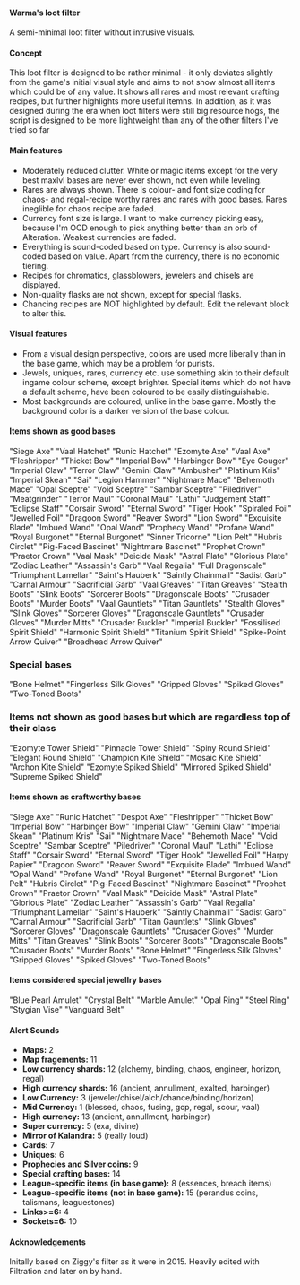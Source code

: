 #### Warma's loot filter

A semi-minimal loot filter without intrusive visuals.

#### Concept

This loot filter is designed to be rather minimal - it only deviates slightly from the game's initial visual style and
aims to not show almost all items which could be of any value. It shows all rares and most relevant crafting recipes,
but further highlights more useful itemns. In addition, as it was designed during the era when loot filters were still
big resource hogs, the script is designed to be more lightweight than any of the other filters I've tried so far

#### Main features

* Moderately reduced clutter. White or magic items except for the very best maxlvl bases are never ever shown, not even while leveling.
* Rares are always shown. There is colour- and font size coding for chaos- and regal-recipe worthy rares and rares with good bases. Rares ineglible for chaos recipe are faded.
* Currency font size is large. I want to make currency picking easy, because I'm OCD enough to pick anything better than an orb of Alteration. Weakest currencies are faded.
* Everything is sound-coded based on type. Currency is also sound-coded based on value. Apart from the currency, there is no economic tiering.
* Recipes for chromatics, glassblowers, jewelers and chisels are displayed.
* Non-quality flasks are not shown, except for special flasks.
* Chancing recipes are NOT highlighted by default. Edit the relevant block to alter this.

#### Visual features

* From a visual design perspective, colors are used more liberally than in the base game, which may be a problem for purists.
* Jewels, uniques, rares, currency etc. use something akin to their default ingame colour scheme, except brighter. Special items which do not have a default scheme, have been coloured to be easily distinguishable.
* Most backgrounds are coloured, unlike in the base game. Mostly the background color is a darker version of the base colour.

#### Items shown as good bases

"Siege Axe" "Vaal Hatchet" "Runic Hatchet"
"Ezomyte Axe" "Vaal Axe" "Fleshripper"
"Thicket Bow" "Imperial Bow" "Harbinger Bow"
"Eye Gouger" "Imperial Claw" "Terror Claw" "Gemini Claw"
"Ambusher" "Platinum Kris" "Imperial Skean" "Sai"
"Legion Hammer" "Nightmare Mace" "Behemoth Mace"
"Opal Sceptre" "Void Sceptre" "Sambar Sceptre"
"Piledriver" "Meatgrinder" "Terror Maul" "Coronal Maul"
"Lathi" "Judgement Staff" "Eclipse Staff"
"Corsair Sword" "Eternal Sword" "Tiger Hook"
"Spiraled Foil" "Jewelled Foil" "Dragoon Sword"
"Reaver Sword" "Lion Sword" "Exquisite Blade"
"Imbued Wand" "Opal Wand" "Prophecy Wand" "Profane Wand"
"Royal Burgonet" "Eternal Burgonet"
"Sinner Tricorne" "Lion Pelt"
"Hubris Circlet"
"Pig-Faced Bascinet" "Nightmare Bascinet"
"Prophet Crown" "Praetor Crown"
"Vaal Mask" "Deicide Mask"
"Astral Plate" "Glorious Plate"
"Zodiac Leather" "Assassin's Garb"
"Vaal Regalia"
"Full Dragonscale" "Triumphant Lamellar"
"Saint's Hauberk" "Saintly Chainmail"
"Sadist Garb" "Carnal Armour"
"Sacrificial Garb"
"Vaal Greaves" "Titan Greaves"
"Stealth Boots" "Slink Boots"
"Sorcerer Boots"
"Dragonscale Boots"
"Crusader Boots"
"Murder Boots"
"Vaal Gauntlets" "Titan Gauntlets"
"Stealth Gloves" "Slink Gloves"
"Sorcerer Gloves"
"Dragonscale Gauntlets"
"Crusader Gloves"
"Murder Mitts"
"Crusader Buckler" "Imperial Buckler"
"Fossilised Spirit Shield" "Harmonic Spirit Shield" "Titanium Spirit Shield"
"Spike-Point Arrow Quiver" "Broadhead Arrow Quiver"

### Special bases ###

"Bone Helmet" "Fingerless Silk Gloves" "Gripped Gloves" "Spiked Gloves" "Two-Toned Boots"

### Items not shown as good bases but which are regardless top of their class

"Ezomyte Tower Shield" "Pinnacle Tower Shield" "Spiny Round Shield" "Elegant Round Shield" "Champion Kite Shield" "Mosaic Kite Shield" "Archon Kite Shield" "Ezomyte Spiked Shield" "Mirrored Spiked Shield" "Supreme Spiked Shield"

#### Items shown as craftworthy bases

"Siege Axe" "Runic Hatchet" "Despot Axe" "Fleshripper" "Thicket Bow" "Imperial Bow" "Harbinger Bow" "Imperial Claw" "Gemini Claw" "Imperial Skean" "Platinum Kris" "Sai" "Nightmare Mace" "Behemoth Mace" "Void Sceptre" "Sambar Sceptre" "Piledriver" "Coronal Maul" "Lathi" "Eclipse Staff" "Corsair Sword" "Eternal Sword" "Tiger Hook" "Jewelled Foil" "Harpy Rapier" "Dragoon Sword" "Reaver Sword" "Exquisite Blade" "Imbued Wand" "Opal Wand" "Profane Wand" "Royal Burgonet" "Eternal Burgonet" "Lion Pelt" "Hubris Circlet" "Pig-Faced Bascinet" "Nightmare Bascinet" "Prophet Crown" "Praetor Crown" "Vaal Mask" "Deicide Mask" "Astral Plate" "Glorious Plate" "Zodiac Leather" "Assassin's Garb" "Vaal Regalia" "Triumphant Lamellar" "Saint's Hauberk" "Saintly Chainmail" "Sadist Garb" "Carnal Armour" "Sacrificial Garb" "Titan Gauntlets" "Slink Gloves" "Sorcerer Gloves" "Dragonscale Gauntlets" "Crusader Gloves" "Murder Mitts" "Titan Greaves" "Slink Boots" "Sorcerer Boots" "Dragonscale Boots" "Crusader Boots" "Murder Boots" "Bone Helmet" "Fingerless Silk Gloves" "Gripped Gloves" "Spiked Gloves" "Two-Toned Boots"

#### Items considered special jewellry bases

"Blue Pearl Amulet" "Crystal Belt" "Marble Amulet" "Opal Ring" "Steel Ring" "Stygian Vise" "Vanguard Belt"

#### Alert Sounds

* **Maps:** 2
* **Map fragements:** 11
* **Low currency shards:** 12 (alchemy, binding, chaos, engineer, horizon, regal)
* **High currency shards:** 16 (ancient, annullment, exalted, harbinger)
* **Low Currency:** 3 (jeweler/chisel/alch/chance/binding/horizon)
* **Mid Currency:** 1 (blessed, chaos, fusing, gcp, regal, scour, vaal)
* **High currency:** 13 (ancient, annullment, harbinger)
* **Super currency:** 5 (exa, divine)
* **Mirror of Kalandra:** 5 (really loud)
* **Cards:** 7
* **Uniques:** 6
* **Prophecies and Silver coins:** 9
* **Special crafting bases:** 14
* **League-specific items (in base game):** 8 (essences, breach items)
* **League-specific items (not in base game):** 15 (perandus coins, talismans, leaguestones)
* **Links>=6:** 4 
* **Sockets=6:** 10

#### Acknowledgements

Initally based on Ziggy's filter as it were in 2015. Heavily edited with Filtration and later on by hand.
